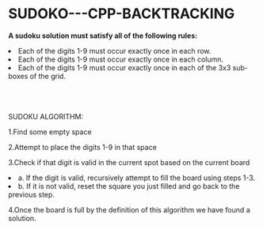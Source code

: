 # SUDOKO---CPP-BACKTRACKING

<b>A sudoku solution must satisfy all of the following rules:</b><br>
<list>
<li>Each of the digits 1-9 must occur exactly once in each row.<br></li>
<li>Each of the digits 1-9 must occur exactly once in each column.<br></li>
<li>Each of the digits 1-9 must occur exactly once in each of the 3x3 sub-boxes of the grid.<br></li>
</list>
 <br><br><br>
<p>SUDOKU ALGORITHM:<br></p>
<p>1.Find some empty space <br></p>
<p>2.Attempt to place the digits 1-9 in that space<br></p>
<p>3.Check if that digit is valid in the current spot based on the current board<br></p>
<p><list>
  <li>a. If the digit is valid, recursively attempt to fill the board using steps 1-3.<br></li>
  <li>b. If it is not valid, reset the square you just filled and go back to the previous step.<br></li>
</list></p>
<p>4.Once the board is full by the definition of this algorithm we have found a solution.<br> </p>
